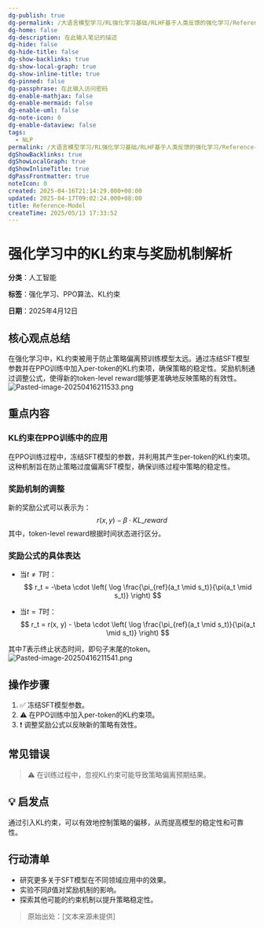 ```yaml
---
dg-publish: true
dg-permalink: /大语言模型学习/RL强化学习基础/RLHF基于人类反馈的强化学习/Reference-Model
dg-home: false
dg-description: 在此输入笔记的描述
dg-hide: false
dg-hide-title: false
dg-show-backlinks: true
dg-show-local-graph: true
dg-show-inline-title: true
dg-pinned: false
dg-passphrase: 在此输入访问密码
dg-enable-mathjax: false
dg-enable-mermaid: false
dg-enable-uml: false
dg-note-icon: 0
dg-enable-dataview: false
tags:
  - NLP
permalink: /大语言模型学习/RL强化学习基础/RLHF基于人类反馈的强化学习/Reference-Model/
dgShowBacklinks: true
dgShowLocalGraph: true
dgShowInlineTitle: true
dgPassFrontmatter: true
noteIcon: 0
created: 2025-04-16T21:14:29.000+08:00
updated: 2025-04-17T09:02:24.000+08:00
title: Reference-Model
createTime: 2025/05/13 17:33:52
---
```




# 强化学习中的KL约束与奖励机制解析
**分类**：人工智能

**标签**：强化学习、PPO算法、KL约束

**日期**：2025年4月12日

## 核心观点总结
在强化学习中，KL约束被用于防止策略偏离预训练模型太远。通过冻结SFT模型参数并在PPO训练中加入per-token的KL约束项，确保策略的稳定性。奖励机制通过调整公式，使得新的token-level reward能够更准确地反映策略的有效性。
![Pasted-image-20250416211533.png](/img/user/%E9%99%84%E4%BB%B6/Pasted%20image%2020250416211533.png)


## 重点内容

### KL约束在PPO训练中的应用
在PPO训练过程中，冻结SFT模型的参数，并利用其产生per-token的KL约束项。这种机制旨在防止策略过度偏离SFT模型，确保训练过程中策略的稳定性。


### 奖励机制的调整
新的奖励公式可以表示为：
$$
r(x, y) - \beta \cdot KL\_reward
$$
其中，token-level reward根据时间状态进行区分。


### 奖励公式的具体表达
- 当$t \neq T$时：
  $$
  r_t = -\beta \cdot \left( \log \frac{\pi_{ref}(a_t \mid s_t)}{\pi(a_t \mid s_t)} \right)
  $$

- 当$t = T$时：
  $$
  r_t = r(x, y) - \beta \cdot \left( \log \frac{\pi_{ref}(a_t \mid s_t)}{\pi(a_t \mid s_t)} \right)
  $$

其中$T$表示终止状态时间，即句子末尾的token。
![Pasted-image-20250416211541.png](/img/user/%E9%99%84%E4%BB%B6/Pasted%20image%2020250416211541.png)


## 操作步骤
1. ✅ 冻结SFT模型参数。
2. ⚠ 在PPO训练中加入per-token的KL约束项。
3. ❗ 调整奖励公式以反映新的策略有效性。


## 常见错误
> ⚠ 在训练过程中，忽视KL约束可能导致策略偏离预期结果。


## 💡 启发点
通过引入KL约束，可以有效地控制策略的偏移，从而提高模型的稳定性和可靠性。


## 行动清单
- 研究更多关于SFT模型在不同领域应用中的效果。
- 实验不同$\beta$值对奖励机制的影响。
- 探索其他可能的约束机制以提升策略稳定性。

> 原始出处：[文本来源未提供]
